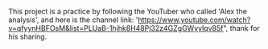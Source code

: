 This project is a practice by following the YouTuber who called 'Alex the analysis', and here is the channel link: 'https://www.youtube.com/watch?v=qfyynHBFOsM&list=PLUaB-1hjhk8H48Pj32z4GZgGWyylqv85f", thank for his sharing.
